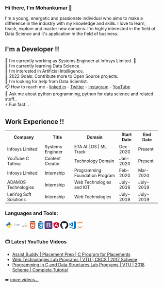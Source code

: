 ### Hi there, I'm Mohankumar 👋

I'm a young, energetic and passionate individual who aims to make a difference in the industry with my knowledge and skills. I love to learn, teach, explore and master new domains. I'm highly interested in the field of Data Science and it's application in the field of business.

## I'm a Developer !!

🔭 I’m currently working as Systems Engineer at Infosys Limited. 🤣 <br>
🌱 I’m currently learning Data Science. <br>
👀 I’m interested in Artificial Intelligence. <br>
🥅 2022 Goals: Contribute more to Open Source projects. <br>
🤔 I’m looking for help from Data Scientist. <br>
📫 How to reach me - <a href="https://www.linkedin.com/in/mohankumar-m-c-47621a150/">linked in</a>
                    - <a href="https://twitter.com/Mohankumarmc498">Twitter</a>
                    - <a href="https://www.instagram.com/rvishalmohan/">Instagram</a>
                    - <a href="https://www.youtube.com/channel/UCLHDs5zI_SCykBa6Fv-Os2g">YouTube</a>
                     <br>
💬 Ask me about python programming, python for data science and related stuff... <br>
⚡ Fun fact: .
<br>

## Work Experience !!

<table>
   <tr>
    <th>Company</th>
    <th>Title</th>
    <th>Domain</th>
    <th>Start Date</th>
    <th>End Date</th>
  </tr>  
  <tr>
    <td>Infosys Limited</td>
    <td>Systems Engineer</td>
    <td>ETA AI | DS | ML Track</td>
    <td>Dec-2020</td>
    <td>Present</td>
  </tr>
  <tr>
    <td>YouTube C Tathva</td>
    <td>Content Creator</td>
    <td>Technology Domain</td>
    <td>Jan-2020</td>
    <td>Present</td>
  </tr>
  <tr>
    <td>Infosys Limited</td>
    <td>Internship</td>
    <td>Programming Foundation Program</td>
    <td>Feb-2020</td>
    <td>Mar-2020</td>
  </tr>
  <tr>
    <td>ADAMOS Technologies</td>
    <td>Internship</td>
    <td>Web Technologies and IOT</td>
    <td>July-2019</td>
    <td>July-2019</td>
  </tr>
  <tr>
    <td>LenYog Soft Solutions</td>
    <td>Internship</td>
    <td>Web Technologies</td>
    <td>July-2019</td>
    <td>July-2019</td>
  </tr>
</table>

<!-- <details>
  <summary>:zap: GitHub Stats</summary>

  <img align="left" alt="codeSTACKr's GitHub Stats" src="https://github-readme-stats.codestackr.vercel.app/api?username=rvishalmohan98&show_icons=true&hide_border=true" />

</details> -->

### Languages and Tools:

<img align="left" alt="python" width="26px" src="https://raw.githubusercontent.com/github/explore/78df643247d429f6cc873026c0622819ad797942/topics/python/python.png" />
<img align="left" alt="java" width="26px" src="https://raw.githubusercontent.com/github/explore/78df643247d429f6cc873026c0622819ad797942/topics/java/java.png" />
<img align="left" alt="SQL" width="26px" src="https://raw.githubusercontent.com/github/explore/80688e429a7d4ef2fca1e82350fe8e3517d3494d/topics/mysql/mysql.png" />
<img align="left" alt="HTML5" width="26px" src="https://raw.githubusercontent.com/github/explore/80688e429a7d4ef2fca1e82350fe8e3517d3494d/topics/html/html.png" />
<img align="left" alt="CSS3" width="26px" src="https://raw.githubusercontent.com/github/explore/80688e429a7d4ef2fca1e82350fe8e3517d3494d/topics/css/css.png" />
<img align="left" alt="bootstrap" width="26px" src="https://raw.githubusercontent.com/github/explore/80688e429a7d4ef2fca1e82350fe8e3517d3494d/topics/bootstrap/bootstrap.png" />
<img align="left" alt="angular" width="26px" src="https://raw.githubusercontent.com/github/explore/80688e429a7d4ef2fca1e82350fe8e3517d3494d/topics/angular/angular.png" />

<img align="left" alt="GitHub" width="26px" src="https://raw.githubusercontent.com/github/explore/78df643247d429f6cc873026c0622819ad797942/topics/github/github.png" />
<img align="left" alt="Visual Studio Code" width="26px" src="https://raw.githubusercontent.com/github/explore/80688e429a7d4ef2fca1e82350fe8e3517d3494d/topics/visual-studio-code/visual-studio-code.png" />
<img align="left" alt="jupyter-notebook" width="26px" src="https://raw.githubusercontent.com/github/explore/78df643247d429f6cc873026c0622819ad797942/topics/jupyter-notebook/jupyter-notebook.png" />

<br />
<br />

### 📺 Latest YouTube Videos

<!-- YOUTUBE:START -->
- [Assist Buddy | Placement Prep | C Program for Placements](https://www.youtube.com/playlist?list=PL9h4mXP3d6l9BgJJioffvZJWCjP0dGXj5)
- [Web Technologies Lab Programs | VTU | CBCS | 2017 Scheme](https://www.youtube.com/playlist?list=PL9h4mXP3d6l9DjTJFQFFm3ylux7GIXF9A)
- [Programming in C and Data Structures Lab Programs | VTU | 2018 Scheme | Complete Tutorial](https://www.youtube.com/playlist?list=PL9h4mXP3d6l_2gSjeYXLTOYGyXLzuyR4c)

<!-- YOUTUBE:END -->

➡️ [more videos...](https://www.youtube.com/channel/UCLHDs5zI_SCykBa6Fv-Os2g)
